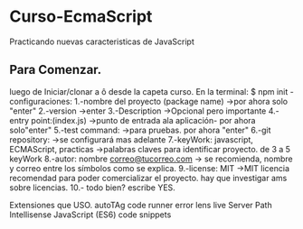 # Curso-EcmaScript
Practicando nuevas caracteristicas de JavaScript

## Para Comenzar.

luego de Iniciar/clonar a ô desde la capeta curso. En la terminal:
    $ npm init
        -configuraciones:
            1.-nombre del proyecto (package name) ->por ahora solo "enter"
            2.-version  ->enter
            3.-Description  ->Opcional pero importante
            4.- entry point:(index.js) ->punto de entrada ala aplicación- por ahora solo"enter"
            5.-test command:    ->para pruebas. por ahora "enter"
            6.-git repository:  ->se configurará mas adelante
            7.-keyWork: javascript, ECMAScript, practicas  ->palabras claves para identificar proyecto. de 3 a 5 keyWork
            8.-autor: nombre  <correo@tucorreo.com> -> se recomienda, nombre y correo entre los símbolos como se explica.
            9.-license: MIT     ->MIT licencia recomendad para poder comercializar el proyecto. hay que investigar ams sobre licencias.
            10.- todo bien? escribe YES.

Extensiones que USO.
    autoTAg
    code runner
    error lens
    live Server
    Path Intellisense
    JavaScript (ES6) code snippets
